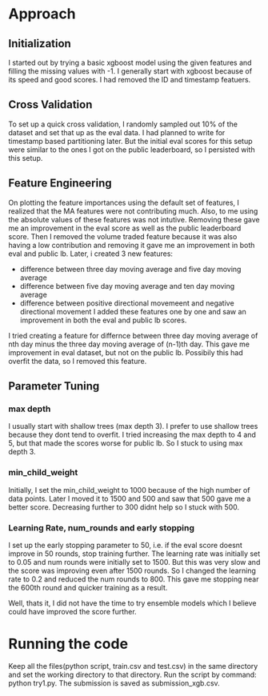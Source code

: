 # Approach 

## Initialization
I started out by trying a basic xgboost model using the given features and filling the missing values with -1. I generally start with xgboost because of its speed and good scores. I had removed the ID and timestamp featuers. 

## Cross Validation
To set up a quick cross validation, I randomly sampled out 10% of the dataset and set that up as the eval data. I had planned to write for timestamp based partitioning later. But the initial eval scores for this setup were similar to the ones I got on the public leaderboard, so I persisted with this setup.  

## Feature Engineering
On plotting the feature importances using the default set of features, I realized that the MA features were not contributing much. Also, to me using the absolute values of these features was not intutive. Removing these gave me an improvement in the eval score as well as the public leaderboard score. Then I removed the volume traded feature because it was also having a low contribution and removing it gave me an improvement in both eval and public lb. Later, i created 3 new features:
- difference between three day moving average and five day moving average 
- difference between five day moving average and ten day moving average 
- difference between positive directional movemeent and negative directional movement
I added these features one by one and saw an improvement in both the eval and public lb scores. 

I tried creating a feature for differnce between three day moving average of nth day minus the three day moving average of (n-1)th day. This gave me improvement in eval dataset, but not on the public lb. Possibily this had overfit the data, so I removed this feature. 

## Parameter Tuning 

### max depth
I usually start with shallow trees (max depth 3). I prefer to use shallow trees because they dont tend to overfit. I tried increasing the max depth to 4 and 5, but that made the scores worse for public lb. So I stuck to using max depth 3. 

### min_child_weight
Initially, I set the min_child_weight to 1000 because of the high number of data points. Later I moved it to 1500 and 500 and saw that 500 gave me a better score. Decreasing further to 300 didnt help so I stuck with 500. 

### Learning Rate, num_rounds and early stopping
I set up the early stopping parameter to 50, i.e. if the eval score doesnt improve in 50 rounds, stop training further. The learning rate was initially set to 0.05 and num rounds were initially set to 1500. But this was very slow and the score was improving even after 1500 rounds. So I changed the learning rate to 0.2 and reduced the num rounds to 800. This gave me stopping near the 600th round and quicker training as a result. 

Well, thats it, I did not have the time to try ensemble models which I believe could have improved the score further. 

# Running the code 
Keep all the files(python script, train.csv and test.csv) in the same directory and set the working directory to that directory. Run the script by command: python try1.py. The submission is saved as submission_xgb.csv.

